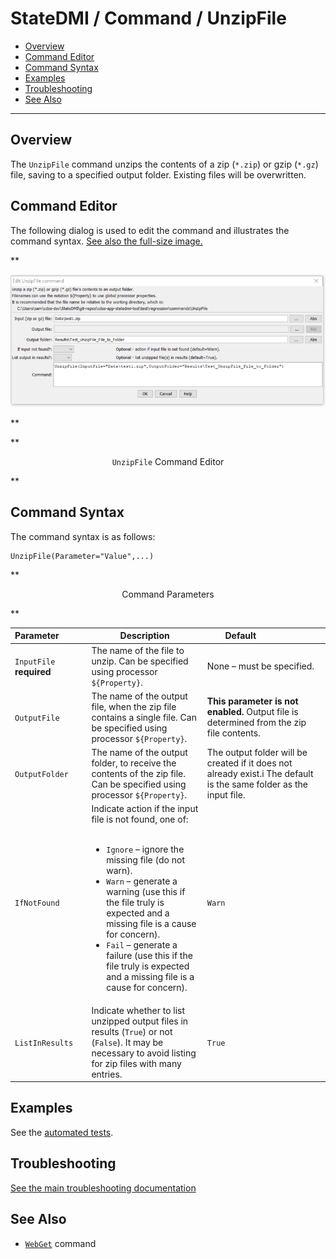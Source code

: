 # StateDMI / Command / UnzipFile #

* [Overview](#overview)
* [Command Editor](#command-editor)
* [Command Syntax](#command-syntax)
* [Examples](#examples)
* [Troubleshooting](#troubleshooting)
* [See Also](#see-also)

-------------------------

## Overview ##

The `UnzipFile` command unzips the contents of a zip (`*.zip`) or gzip (`*.gz`) file, saving to a specified output folder.
Existing files will be overwritten.

## Command Editor ##

The following dialog is used to edit the command and illustrates the command syntax.
<a href="../UnzipFile.png">See also the full-size image.</a>

**<p style="text-align: center;">
![UnzipFile command editor](UnzipFile.png)
</p>**

**<p style="text-align: center;">
`UnzipFile` Command Editor
</p>**

## Command Syntax ##

The command syntax is as follows:

```text
UnzipFile(Parameter="Value",...)
```
**<p style="text-align: center;">
Command Parameters
</p>**

|**Parameter**&nbsp;&nbsp;&nbsp;&nbsp;&nbsp;&nbsp;&nbsp;&nbsp;&nbsp;&nbsp;  | **Description** | **Default**&nbsp;&nbsp;&nbsp;&nbsp;&nbsp;&nbsp;&nbsp;&nbsp;&nbsp;&nbsp;&nbsp;&nbsp;&nbsp;&nbsp;&nbsp;&nbsp;&nbsp;&nbsp;&nbsp;&nbsp; |
| --------------|-----------------|----------------- |
|`InputFile`<br>**required**|The name of the file to unzip.  Can be specified using processor `${Property}`. | None – must be specified.|
|`OutputFile` | The name of the output file, when the zip file contains a single file.  Can be specified using processor `${Property}`. | **This parameter is not enabled.**  Output file is determined from the zip file contents. |
|`OutputFolder` | The name of the output folder, to receive the contents of the zip file.  Can be specified using processor `${Property}`.| The output folder will be created if it does not already exist.i The default is the same folder as the input file.|
|`IfNotFound` | Indicate action if the input file is not found, one of:<br><br><ul><li>`Ignore` – ignore the missing file (do not warn).</li><li>`Warn` – generate a warning (use this if the file truly is expected and a missing file is a cause for concern).</li><li>`Fail` – generate a failure (use this if the file truly is expected and a missing file is a cause for concern).</li></ul> | `Warn`|
|`ListInResults` | Indicate whether to list unzipped output files in results (`True`) or not (`False`).  It may be necessary to avoid listing for zip files with many entries. | `True` |

## Examples ##

See the [automated tests](https://github.com/OpenCDSS/cdss-app-statedmi-test/tree/master/test/regression/commands/UnzipFile).

## Troubleshooting ##

[See the main troubleshooting documentation](../../troubleshooting/troubleshooting.md)

## See Also ##

* [`WebGet`](../WebGet/WebGet) command

